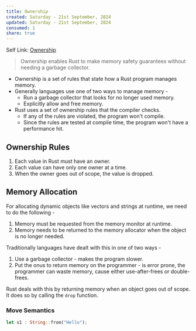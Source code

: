 ```yaml
---
title: Ownership
created: Saturday - 21st September, 2024
updated: Saturday - 21st September, 2024
consumed: 1
share: true
---
```


Self Link: [Ownership](Ownership.md)

 > 
 > Ownership enables Rust to make memory safety guarantees without needing a garbage collector.

* Ownership is a set of rules that state how a Rust program manages memory.
* Generally languages use one of two ways to manage memory - 
  * Run a garbage collector that looks for no longer used memory.
  * Explicitly allow and free memory.
* Rust uses a set of ownership rules that the compiler checks.
  * If any of the rules are violated, the program won't compile.
  * Since the rules are tested at compile time, the program won't have a performance hit.

## Ownership Rules

1. Each value in Rust must have an owner.
1. Each value can have only one owner at a time.
1. When the owner goes out of scope, the value is dropped.

## Memory Allocation

For allocating dynamic objects like vectors and strings at runtime, we need to do the following - 

1. Memory must be requested from the memory monitor at runtime.
1. Memory needs to be returned to the memory allocator when the object is no longer needed.

Traditionally languages have dealt with this in one of two ways - 

1. Use a garbage collector - makes the program slower.
1. Put the onus to return memory on the programmer - is error prone, the programmer can waste memory, cause either use-after-frees or double-frees.

Rust deals with this by returning memory when an object goes out of scope. It does so by calling the `drop` function.

### Move Semantics

````rust
let s1 : String::from("Hello");
````
